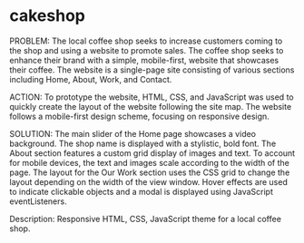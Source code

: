 # cakeshop

PROBLEM: The local coffee shop seeks to increase customers coming to the shop and using a website to promote sales. The coffee shop seeks to enhance their brand with a simple, mobile-first, website that showcases their coffee. The website is a single-page site consisting of various sections including Home, About, Work, and Contact.

ACTION: To prototype the website, HTML, CSS, and JavaScript was used to quickly create the layout of the website following the site map. The website follows a mobile-first design scheme, focusing on responsive design.

SOLUTION: The main slider of the Home page showcases a video background. The shop name is displayed with a stylistic, bold font. The About section features a custom grid display of images and text. To account for mobile devices, the text and images scale according to the width of the page. The layout for the Our Work section uses the CSS grid to change the layout depending on the width of the view window. Hover effects are used to indicate clickable objects and a modal is displayed using JavaScript eventListeners.

Description: Responsive HTML, CSS, JavaScript theme for a local coffee shop.

